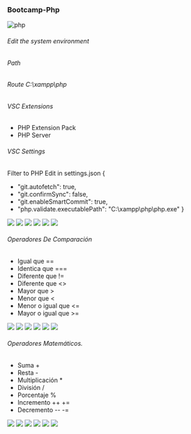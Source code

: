 ### Bootcamp-Php
![php](https://github.com/JhonnFy/Bootcamp-Php/assets/97255802/41f05e1b-0131-4ad2-97e2-2f0655707cce)


###### Edit the system environment
###### Path
###### Route C:\xampp\php

###### VSC Extensions
- PHP Extension Pack
- PHP Server

###### VSC Settings
Filter to PHP
Edit in settings.json
{
   - "git.autofetch": true,
   - "git.confirmSync": false,
   - "git.enableSmartCommit": true,
   - "php.validate.executablePath": "C:\\xampp\\php\\php.exe"
}

![](https://img.shields.io/github/stars/pandao/editor.md.svg) ![](https://img.shields.io/github/forks/pandao/editor.md.svg) ![](https://img.shields.io/github/tag/pandao/editor.md.svg) ![](https://img.shields.io/github/release/pandao/editor.md.svg) ![](https://img.shields.io/github/issues/pandao/editor.md.svg) ![](https://img.shields.io/bower/v/editor.md.svg)

###### Operadores De Comparación

*    Igual que ==
*    Identica que ===
*    Diferente que !=
*    Diferente que <>
*    Mayor que >
*    Menor que <
*    Menor o igual que <=
*    Mayor o igual que >=

![](https://img.shields.io/github/stars/pandao/editor.md.svg) ![](https://img.shields.io/github/forks/pandao/editor.md.svg) ![](https://img.shields.io/github/tag/pandao/editor.md.svg) ![](https://img.shields.io/github/release/pandao/editor.md.svg) ![](https://img.shields.io/github/issues/pandao/editor.md.svg) ![](https://img.shields.io/bower/v/editor.md.svg)

###### Operadores Matemáticos.
*  Suma              +
*  Resta             -
*  Multiplicación    *
*  División          /
*  Porcentaje        %
*  Incremento        ++ +=
*  Decremento        -- -=

![](https://img.shields.io/github/stars/pandao/editor.md.svg) ![](https://img.shields.io/github/forks/pandao/editor.md.svg) ![](https://img.shields.io/github/tag/pandao/editor.md.svg) ![](https://img.shields.io/github/release/pandao/editor.md.svg) ![](https://img.shields.io/github/issues/pandao/editor.md.svg) ![](https://img.shields.io/bower/v/editor.md.svg)
